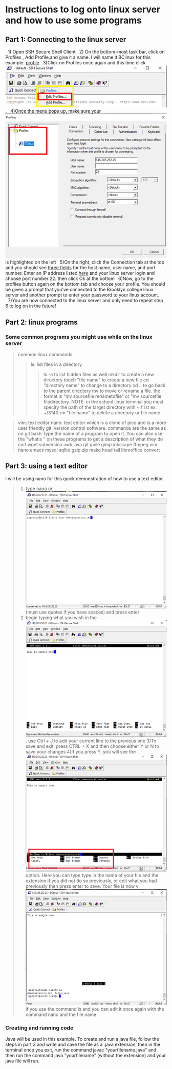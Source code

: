 # Instructions to log onto linux server and how to use some programs
## Part 1: Connecting to the linux server

&nbsp;&nbsp;1) Open SSH Secure Shell Client
&nbsp;&nbsp;2) On the bottom-most task bar, click on Profiles <!--![Profiles](./pictures/profiles.png)-->, Add Profile,and give it a name. I will name it BClinux for this example.
[profile](./pictures/profiles.png)
&nbsp;&nbsp;3)Click on Profiles once again and this time click ![edit profiles](./pictures/edit.png),
&nbsp;&nbsp;4)Once the menu pops up, make sure your ![desired profile](./pictures/profilelist.png) is highlighted on the left
&nbsp;&nbsp;5)On the right, click the Connection tab at the top and you should see [three fields](./pictures/fields.png) for the host name, user name, and port number. Enter an IP address listed [here](http://www.sci.brooklyn.cuny.edu/~ziegler/CISC3115/SSH/LINUX_RemoteAccess.pdf) and your linux server login and choose port number 22. then click Ok at the bottom
&nbsp;&nbsp;6)Now, go to the profiles button again on the bottom tab and choose your profile. You should be given a prompt that you've connected to the Brooklyn college linux server and another prompt to enter your password to your linux account.
&nbsp;&nbsp;7)You are now connected to the linux server and only need to repeat step 6 to log on in the future!

## Part 2: linux programs
### Some common programs you might use while on the linux server
>common linux commands:
>>ls: list files in a directory
>>>ls -a to list hidden files as well
>>mkdir to create a new directory
>>touch "file name" to create a new file
>>cd "directory name" to change to a directory cd .. to go back to the parent directory
>>mv to move or rename a file. the format is "mv sourcefile renametofile" or "mv sourcefile filedirectory. NOTE: in the school linux terminal you must specify the path of the target directory with ~ first ex: ~/3140
>>rm "file name" to delete a directory or file name

>vim: text editor
>nano: text editor which is a clone of pico and is a more user friendly
>git: version control software. commands are the same as on git bash
>Type the name of a program to open it. You can also use the "whatis <filename>" on these programs to get a description of what they do
curl		wget		subversion
awk		    java		git
guile		gimp		inkscape
ffmpeg		vim		    nano
emacs		mysql		sqlite
gzip		zip		    make
head 		tail		libreoffice
convert

## Part 3: using a text editor

I will be using nano for this quick demonstration of how to use a text editor.
>1) type nano or ![nano "your file name here"](./pictures/fileCreation.png) (must use quotes if you have spaces) and press enter
>2) begin typing what you wish in the ![file](./pictures/sample.png). use Ctrl + J to add your current line to the previous one
>3)To save and exit, press CTRL + X and then choose either Y or N to save your changes
>4)If you press Y, you will see the ![file name to write](./pictures/save.png) option. Here you can type type in the name of your file and the extension if you did not do so previously, or edit what you had previously then press enter to save. Your file is now v![visible](./pictures/sampleList.png) if you use the command ls and you can edit it once again with the command nano and the file name

### Creating and running code
Java will be used in this example.
To create and run a java file, follow the steps in part 3 and write and save the file as a .java extension, then in the terminal once you exit, run the command javac "yourfilename.java" and then run the command java "yourfilename" (without the extension) and your java file will run.